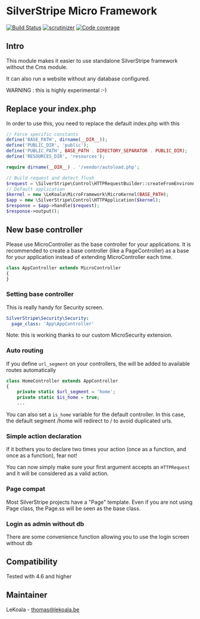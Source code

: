 # SilverStripe Micro Framework

[![Build Status](https://travis-ci.com/lekoala/silverstripe-micro-framework.svg?branch=master)](https://travis-ci.com/lekoala/silverstripe-micro-framework/)
[![scrutinizer](https://scrutinizer-ci.com/g/lekoala/silverstripe-micro-framework/badges/quality-score.png?b=master)](https://scrutinizer-ci.com/g/lekoala/silverstripe-micro-framework/)
[![Code coverage](https://codecov.io/gh/lekoala/silverstripe-micro-framework/branch/master/graph/badge.svg)](https://codecov.io/gh/lekoala/silverstripe-micro-framework)

## Intro

This module makes it easier to use standalone SilverStripe framework without the Cms module.

It can also run a website without any database configured.

WARNING : this is highly experimental :-)

## Replace your index.php

In order to use this, you need to replace the default index.php with this

```php
// Force specific constants
define('BASE_PATH', dirname(__DIR__));
define('PUBLIC_DIR', 'public');
define('PUBLIC_PATH', BASE_PATH . DIRECTORY_SEPARATOR . PUBLIC_DIR);
define('RESOURCES_DIR', 'resources');

require dirname(__DIR__) . '/vendor/autoload.php';

// Build request and detect flush
$request = \SilverStripe\Control\HTTPRequestBuilder::createFromEnvironment();
// Default application
$kernel = new \LeKoala\MicroFramework\MicroKernel(BASE_PATH);
$app = new \SilverStripe\Control\HTTPApplication($kernel);
$response = $app->handle($request);
$response->output();
```

## New base controller

Please use MicroController as the base controller for your applications.
It is recommended to create a base controller (like a PageController) as a base
for your application instead of extending MicroController each time.

```php
class AppController extends MicroController
{
}
```

### Setting base controller

This is really handy for Security screen.

```yml
SilverStripe\Security\Security:
  page_class: 'App\AppController'
```

Note: this is working thanks to our custom MicroSecurity extension.

### Auto routing

If you define `url_segment` on your controllers, the will be added to available routes automatically

```php
class HomeController extends AppController
{
    private static $url_segment = 'home';
    private static $is_home = true;
    ...
```

You can also set a `is_home` variable for the default controller. In this case, the default segment /home
will redirect to / to avoid duplicated urls.

### Simple action declaration

If it bothers you to declare two times your action (once as a function, and once as a function), fear not!

You can now simply make sure your first argument accepts an `HTTPRequest` and it will be considered as a valid action.

### Page compat

Most SilverStripe projects have a "Page" template. Even if you are not using Page class, the Page.ss will be seen
as the base class.

### Login as admin without db

There are some convenience function allowing you to use the login screen without db

## Compatibility

Tested with 4.6 and higher

## Maintainer

LeKoala - thomas@lekoala.be
